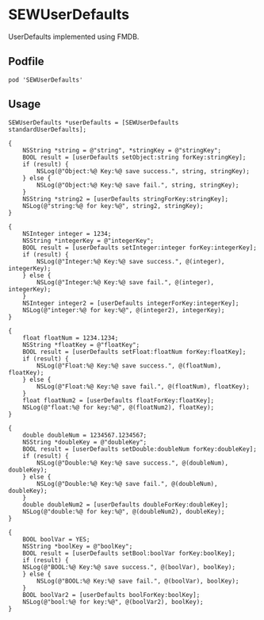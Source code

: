 # SEWUserDefaults

UserDefaults implemented using FMDB.

## Podfile

    pod 'SEWUserDefaults'
    
## Usage

    SEWUserDefaults *userDefaults = [SEWUserDefaults standardUserDefaults];

    {
        NSString *string = @"string", *stringKey = @"stringKey";
        BOOL result = [userDefaults setObject:string forKey:stringKey];
        if (result) {
            NSLog(@"Object:%@ Key:%@ save success.", string, stringKey);
        } else {
            NSLog(@"Object:%@ Key:%@ save fail.", string, stringKey);
        }
        NSString *string2 = [userDefaults stringForKey:stringKey];
        NSLog(@"string:%@ for key:%@", string2, stringKey);
    }

    {
        NSInteger integer = 1234;
        NSString *integerKey = @"integerKey";
        BOOL result = [userDefaults setInteger:integer forKey:integerKey];
        if (result) {
            NSLog(@"Integer:%@ Key:%@ save success.", @(integer), integerKey);
        } else {
            NSLog(@"Integer:%@ Key:%@ save fail.", @(integer), integerKey);
        }
        NSInteger integer2 = [userDefaults integerForKey:integerKey];
        NSLog(@"integer:%@ for key:%@", @(integer2), integerKey);
    }

    {
        float floatNum = 1234.1234;
        NSString *floatKey = @"floatKey";
        BOOL result = [userDefaults setFloat:floatNum forKey:floatKey];
        if (result) {
            NSLog(@"Float:%@ Key:%@ save success.", @(floatNum), floatKey);
        } else {
            NSLog(@"Float:%@ Key:%@ save fail.", @(floatNum), floatKey);
        }
        float floatNum2 = [userDefaults floatForKey:floatKey];
        NSLog(@"float:%@ for key:%@", @(floatNum2), floatKey);
    }

    {
        double doubleNum = 1234567.1234567;
        NSString *doubleKey = @"doubleKey";
        BOOL result = [userDefaults setDouble:doubleNum forKey:doubleKey];
        if (result) {
            NSLog(@"Double:%@ Key:%@ save success.", @(doubleNum), doubleKey);
        } else {
            NSLog(@"Double:%@ Key:%@ save fail.", @(doubleNum), doubleKey);
        }
        double doubleNum2 = [userDefaults doubleForKey:doubleKey];
        NSLog(@"double:%@ for key:%@", @(doubleNum2), doubleKey);
    }

    {
        BOOL boolVar = YES;
        NSString *boolKey = @"boolKey";
        BOOL result = [userDefaults setBool:boolVar forKey:boolKey];
        if (result) {
        NSLog(@"BOOL:%@ Key:%@ save success.", @(boolVar), boolKey);
        } else {
            NSLog(@"BOOL:%@ Key:%@ save fail.", @(boolVar), boolKey);
        }
        BOOL boolVar2 = [userDefaults boolForKey:boolKey];
        NSLog(@"bool:%@ for key:%@", @(boolVar2), boolKey);
    }

